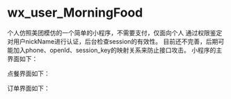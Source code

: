 # wx_user_MorningFood
个人仿照美团模仿的一个简单的小程序，不需要支付，仅面向个人
通过权限鉴定对用户nickName进行认证，后台检查session的有效性。
目前还不完善，后期可能加入phone、openId、session_key的映射关系来防止接口攻击。
小程序的主界面如下：

点餐界面如下：

订单界面如下：

